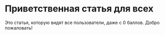 # Приветственная статья для всех
Это статья, которую видят все пользователи, даже с 0 баллов. Добро пожаловать!
